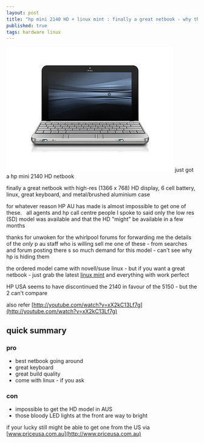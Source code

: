 ```yaml
---
layout: post
title: "hp mini 2140 HD + linux mint : finally a great netbook - why the \tfreak is HP making it so hard to get one"
published: true
tags: hardware linux
---
```


![](/img/hp_mini.jpg )
just got a hp mini 2140 HD netbook

finally a great netbook with high-res (1366 x 768) HD display, 6 cell battery,
linux, great keyboard, and metal/brushed aluminium case

for whatever reason HP AU has made is almost impossible to get one of these.  
all agents and hp call centre people I spoke to said only the low res (SD) 
model was available and that the HD "might" be available in a few months

thanks for unwoken for the whirlpool forums for forwarding me the details of the *only*
p au staff who is willing sell me one of these - from searches and forum posting there
s so much demand for this model - can't see why hp is hiding them

the ordered model came with novell/suse linux - but if you want a great netbook 
- just grab the latest [linux mint](http://www.linuxmint.com) and everything with work perfect

HP USA seems to have discontinued the 2140 in favour of the 5150 - but the 2 can't compare

also refer [http://youtube.com/watch?v=xX2kC13Lf7g](http://youtube.com/watch?v=xX2kC13Lf7g)

## quick summary

### pro
- best netbook going around
- great keyboard
- great build quality
- come with linux - if you ask

### con
- impossible to get the HD model in AUS
- those bloody LED lights at the front are way to bright

if your lucky still might be able to get one from the US via [www.priceusa.com.au](http://www.priceusa.com.au)
